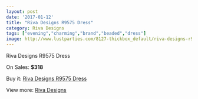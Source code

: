 ```yaml
---
layout: post
date: '2017-01-12'
title: "Riva Designs R9575 Dress"
category: Riva Designs
tags: ["evening","charming","brand","beaded","dress"]
image: http://www.lustparties.com/8127-thickbox_default/riva-designs-r9575-dress.jpg
---
```

Riva Designs R9575 Dress

On Sales: **$318**
<a href="https://www.lustparties.com/en/riva-designs/2723-riva-designs-r9575-dress.html"><amp-img layout="responsive" width="600" height="600" src="//www.lustparties.com/8127-thickbox_default/riva-designs-r9575-dress.jpg" alt="Riva Designs R9575 Dress 0" /></a>
<a href="https://www.lustparties.com/en/riva-designs/2723-riva-designs-r9575-dress.html"><amp-img layout="responsive" width="600" height="600" src="//www.lustparties.com/8129-thickbox_default/riva-designs-r9575-dress.jpg" alt="Riva Designs R9575 Dress 1" /></a>
<a href="https://www.lustparties.com/en/riva-designs/2723-riva-designs-r9575-dress.html"><amp-img layout="responsive" width="600" height="600" src="//www.lustparties.com/8128-thickbox_default/riva-designs-r9575-dress.jpg" alt="Riva Designs R9575 Dress 2" /></a>

Buy it: [Riva Designs R9575 Dress](https://www.lustparties.com/en/riva-designs/2723-riva-designs-r9575-dress.html "Riva Designs R9575 Dress")

View more: [Riva Designs](https://www.lustparties.com/en/6-riva-designs "Riva Designs")